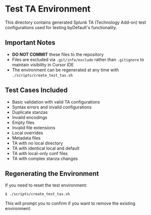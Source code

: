 # Test TA Environment

This directory contains generated Splunk TA (Technology Add-on) test configurations used for testing byDefault's functionality.

## Important Notes

- **DO NOT COMMIT** these files to the repository
- Files are excluded via `.git/info/exclude` rather than `.gitignore` to maintain visibility in Cursor IDE
- The environment can be regenerated at any time with `./scripts/create_test_tas.sh`

## Test Cases Included

- Basic validation with valid TA configurations
- Syntax errors and invalid configurations
- Duplicate stanzas
- Invalid encodings
- Empty files
- Invalid file extensions
- Local overrides
- Metadata files
- TA with no local directory
- TA with identical local and default
- TA with local-only conf files
- TA with complex stanza changes

## Regenerating the Environment

If you need to reset the test environment:

```bash
$ ./scripts/create_test_tas.sh
```

This will prompt you to confirm if you want to remove the existing environment. 